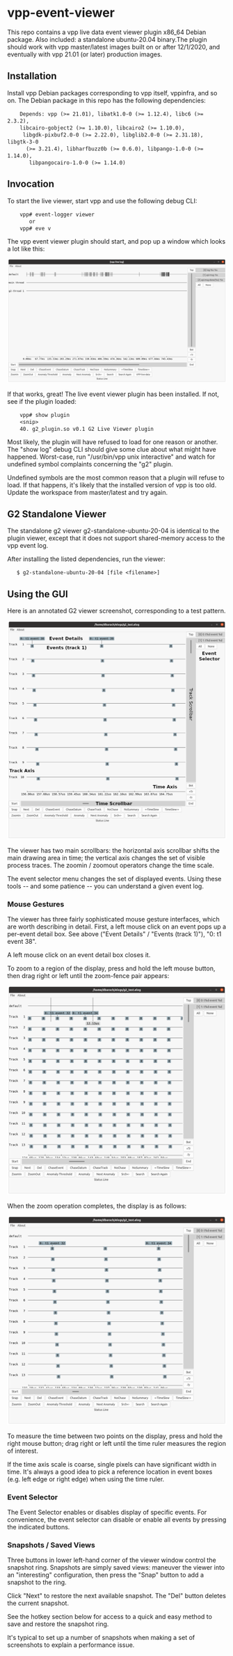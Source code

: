# vpp-event-viewer

This repo contains a vpp live data event viewer plugin x86_64 Debian
package. Also included: a standalone ubuntu-20.04 binary.The plugin
should work with vpp master/latest images built on or after 12/1/2020,
and eventually with vpp 21.01 (or later) production images.

## Installation

Install vpp Debian packages corresponding to vpp itself, vppinfra, and
so on. The Debian package in this repo has the following dependencies:

```text
    Depends: vpp (>= 21.01), libatk1.0-0 (>= 1.12.4), libc6 (>= 2.3.2),
    libcairo-gobject2 (>= 1.10.0), libcairo2 (>= 1.10.0),
     libgdk-pixbuf2.0-0 (>= 2.22.0), libglib2.0-0 (>= 2.31.18), libgtk-3-0
      (>= 3.21.4), libharfbuzz0b (>= 0.6.0), libpango-1.0-0 (>= 1.14.0),
       libpangocairo-1.0-0 (>= 1.14.0)
```

## Invocation

To start the live viewer, start vpp and use the following
debug CLI:

```text
    vpp# event-logger viewer
       or
    vpp# eve v
```

The vpp event viewer plugin should start, and pop up a window which looks
a lot like this:

<img src="images/plugin.png" >

If that works, great! The live event viewer plugin has been
installed. If not, see if the plugin loaded:

```text
    vpp# show plugin
    <snip>
    40. g2_plugin.so v0.1 G2 Live Viewer plugin
```

Most likely, the plugin will have refused to load for one reason or
another. The "show log" debug CLI should give some clue about what
might have happened. Worst-case, run "/usr/bin/vpp unix interactive" and
watch for undefined symbol complaints concerning the "g2" plugin.

Undefined symbols are the most common reason that a plugin will refuse
to load. If that happens, it's likely that the installed version of vpp
is too old. Update the workspace from master/latest and try again.

## G2 Standalone Viewer

The standalone g2 viewer g2-standalone-ubuntu-20-04 is identical to
the plugin viewer, except that it does not support shared-memory
access to the vpp event log.

After installing the listed dependencies, run the viewer:

```text
   $ g2-standalone-ubuntu-20-04 [file <filename>]
```

## Using the GUI

Here is an annotated G2 viewer screenshot, corresponding to a test pattern.

<img src="images/stand2.png" >

The viewer has two main scrollbars: the horizontal axis scrollbar
shifts the main drawing area in time; the vertical axis changes the
set of visible process traces.  The zoomin / zoomout operators change
the time scale.

The event selector menu changes the set of displayed events.  Using
these tools -- and some patience -- you can understand a given event
log.


### Mouse Gestures

The viewer has three fairly sophisticated mouse gesture interfaces,
which are worth describing in detail. First, a left mouse click on an
event pops up a per-event detail box. See above ("Event Details" /
"Events (track 1)"), "0: t1 event 38".

A left mouse click on an event detail box closes it.

To zoom to a region of the display, press and hold the left mouse
button, then drag right or left until the zoom-fence pair appears:

<img src="images/zoomfence.png">

When the zoom operation completes, the display is as follows:

<img src="images/postzoom.png">

To measure the time between two points on the display, press and hold
the right mouse button; drag right or left until the time ruler
measures the region of interest.

If the time axis scale is coarse, single pixels can have significant
width in time. It's always a good idea to pick a reference location in
event boxes (e.g. left edge or right edge) when using the time ruler.

### Event Selector

The Event Selector enables or disables display of specific events. For
convenience, the event selector can disable or enable all events by
pressing the indicated buttons.

### Snapshots / Saved Views

Three buttons in lower left-hand corner of the viewer window control
the snapshot ring. Snapshots are simply saved views: maneuver the
viewer into an "interesting" configuration, then press the "Snap"
button to add a snapshot to the ring.

Click "Next" to restore the next available snapshot. The "Del" button
deletes the current snapshot.

See the hotkey section below for access to a quick and easy method to
save and restore the snapshot ring.

It's typical to set up a number of snapshots when making a set of
screenshots to explain a performance issue.
